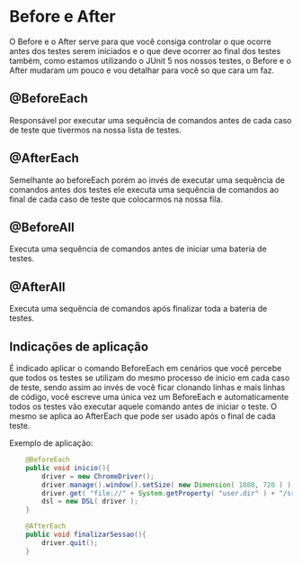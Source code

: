 # Before e After

O Before e o After serve para que você consiga controlar o que ocorre antes dos testes serem iniciados e o que deve ocorrer ao final dos testes também, como estamos utilizando o JUnit 5 nos nossos testes, o Before e o After mudaram um pouco e vou detalhar para você so que cara um faz.

## @BeforeEach

Responsável por executar uma sequência de comandos antes de cada caso de teste que tivermos na nossa lista de testes.

## @AfterEach 

Semelhante ao beforeEach porém ao invés de executar uma sequência de comandos antes dos testes ele executa uma sequência de comandos ao final de cada caso de teste que colocarmos na nossa fila.

## @BeforeAll

Executa uma sequência de comandos antes de iniciar uma bateria de testes.

## @AfterAll 

Executa uma sequência de comandos após finalizar toda a bateria de testes.

## Indicações de aplicação

É indicado aplicar o comando BeforeEach em cenários que você percebe que todos os testes se utilizam do mesmo processo de inicio em cada caso de teste, sendo assim ao invés de você ficar clonando linhas e mais linhas de código, você escreve uma única vez um BeforeEach e automaticamente todos os testes vão executar aquele comando antes de iniciar o teste.
O mesmo se aplica ao AfterEach que pode ser usado após o final de cada teste.

Exemplo de aplicação:

~~~java
    @BeforeEach
    public void inicio(){
        driver = new ChromeDriver();
        driver.manage().window().setSize( new Dimension( 1080, 720 ) );
        driver.get( "file://" + System.getProperty( "user.dir" ) + "/src/main/resources/componentes.html" );
        dsl = new DSL( driver );
    }

    @AfterEach
    public void finalizarSessao(){
        driver.quit();
    }
~~~